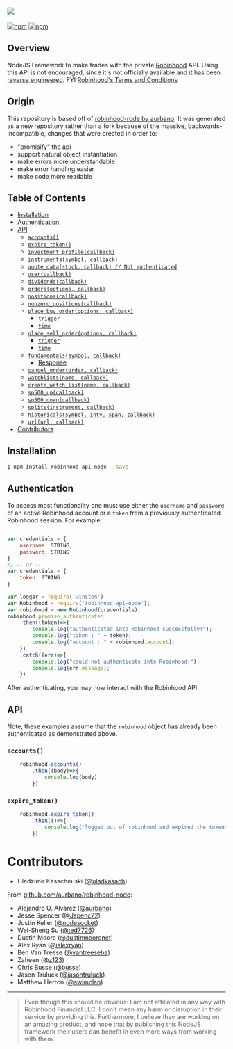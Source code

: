 <h1><img src="https://raw.githubusercontent.com/uladkasach/robinhood-node/master/.github/robinhood-node.png"/></h1>


[![npm](https://img.shields.io/npm/v/robinhood-api-node.svg?style=flat-square)](https://www.npmjs.com/package/robinhood-api-node)
[![npm](https://img.shields.io/npm/dm/robinhood-api-node.svg)](https://www.npmjs.com/package/robinhood-api-node)

## Overview
NodeJS Framework to make trades with the private [Robinhood](https://www.robinhood.com/) API. Using this API is not encouraged, since it's not officially available and it has been [reverse engineered](https://github.com/sanko/Robinhood). FYI [Robinhood's Terms and Conditions](https://brokerage-static.s3.amazonaws.com/assets/robinhood/legal/Robinhood%20Terms%20and%20Conditions.pdf)

## Origin
This repository is based off of [robinhood-rode by aurbano](https://github.com/aurbano/robinhood-node). It was generated as a new repository rather than a fork because of the massive, backwards-incompatible, changes that were created in order to:
- "promisify" the api
- support natural object instantiation
- make errors more understandable
- make error handling easier
- make code more readable






## Table of Contents

<!-- toc -->
  * [Installation](#installation)
  * [Authentication](#authentication)
  * [API](#api)
    * [`accounts()`](#accounts)
    * [`expire_token()`](#expire_token)
    * [`investment_profile(callback)`](#investment_profilecallback)
    * [`instruments(symbol, callback)`](#instrumentssymbol-callback)
    * [`quote_data(stock, callback) // Not authenticated`](#quote-datastock-callback-not-authenticated)
    * [`user(callback)`](#usercallback)
    * [`dividends(callback)`](#dividendscallback)
    * [`orders(options, callback)`](#ordersoptions-callback)
    * [`positions(callback)`](#positionscallback)
    * [`nonzero_positions(callback)`](#nonzero_positionscallback)
    * [`place_buy_order(options, callback)`](#place-buy-orderoptions-callback)
      * [`trigger`](#trigger)
      * [`time`](#time)
    * [`place_sell_order(options, callback)`](#place-sell-orderoptions-callback)
      * [`trigger`](#trigger)
      * [`time`](#time)
    * [`fundamentals(symbol, callback)`](#fundamentalssymbol-callback)
      * [Response](#response)
    * [`cancel_order(order, callback)`](#cancel-orderorder-callback)
    * [`watchlists(name, callback)`](#watchlistsname-callback)
    * [`create_watch_list(name, callback)`](#create-watch-listname-callback)
    * [`sp500_up(callback)`](#sp500-upcallback)
    * [`sp500_down(callback)`](#sp500-downcallback)
    * [`splits(instrument, callback)`](#splitsinstrument-callback)
    * [`historicals(symbol, intv, span, callback)`](#historicalssymbol-intv-span-callback)
    * [`url(url, callback)`](#urlurl-callback)
* [Contributors](#contributors)

<!-- toc stop -->

## Installation
```bash
$ npm install robinhood-api-node --save
```

## Authentication

To access most functionality one must use either the `username` and `password` of an active Robinhood account or a `token` from a previously authenticated Robinhood session. For example:


```js

var credentials = {
    username: STRING,
    password: STRING
}
// -- or --
var credentials = {
    token: STRING
}

var logger = require('winston')
var Robinhood = require('robinhood-api-node');
var robinhood = new Robinhood(credentials);
robinhood.promise_authenticated
    .then((token)=>{
        console.log("authenticated into Robinhood successfully!");
        console.log("token : " + token);
        console.log("account : " + robinhood.account);
    })
    .catch((err)=>{
        console.log("could not authenticate into Robinhood:");
        console.log(err.message);
    })

```

After authenticating, you may now interact with the Robinhood API.


## API

Note, these examples assume that the `robinhood` object has already been authenticated as demonstrated above.

### `accounts()`

```js
    robinhood.accounts()
        .then((body)=>{
            console.log(body)
        })
```

### `expire_token()`

```js
    robinhood.expire_token()
        .then(()=>{
            console.log("logged out of robinhood and expired the token")
        })
```

# Contributors


* Uladzimir Kasacheuski ([@uladkasach](https://github.com/uladkasach))

From [github.com/aurbano/robinhood-node](https://github.com/aurbano/robinhood-node):
* Alejandro U. Alvarez ([@aurbano](https://github.com/aurbano))
* Jesse Spencer ([@Jspenc72](https://github.com/jspenc72))
* Justin Keller ([@nodesocket](https://github.com/nodesocket))
* Wei-Sheng Su ([@ted7726](https://github.com/ted7726))
* Dustin Moore ([@dustinmoorenet](https://github.com/dustinmoorenet))
* Alex Ryan ([@ialexryan](https://github.com/ialexryan))
* Ben Van Treese ([@vantreeseba](https://github.com/vantreeseba))
* Zaheen ([@z123](https://github.com/z123))
* Chris Busse ([@busse](https://github.com/busse))
* Jason Truluck ([@jasontruluck](https://github.com/jasontruluck))
* Matthew Herron ([@swimclan](https://github.com/swimclan))

------------------

>Even though this should be obvious: I am not affiliated in any way with Robinhood Financial LLC. I don't mean any harm or disruption in their service by providing this. Furthermore, I believe they are working on an amazing product, and hope that by publishing this NodeJS framework their users can benefit in even more ways from working with them.

